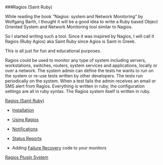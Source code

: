 ###Ragios (Saint Ruby)


While reading the book “Nagios: system and Network Monitoring” by Wolfgang Barth, I thought it will be a good idea to write a Ruby based Object Oriented System and Network Monitoring tool similar to Nagios.

So I started writing such a tool. Since it was inspired by Nagios, I will call it Ragios (Ruby Agios) aka Saint Ruby since Agios is Saint in Greek.

This is all just for fun and educational purposes.

Ragios could be used to monitor any type of system including servers, workstations, switches, routers, system services and applications, locally or over a network. The system admin can define the tests he wants to run on the system or re-use tests written by other developers. The tests run periodically on the system. When a test fails the admin receives an email or SMS alert from Ragios. Everything is written in ruby, the configuration settings are all in ruby syntax. The Ragios system itself is written in ruby.

[Ragios (Saint Ruby)](http://www.whisperservers.com/ragios/ragios-saint-ruby/)

  + [Installation](http://www.whisperservers.com/ragios/ragios-saint-ruby/installation/) 
 
  + [Using Ragios](http://www.whisperservers.com/ragios/ragios-saint-ruby/using-ragios/)

  + [Notifications](http://www.whisperservers.com/ragios/ragios-saint-ruby/notifications/)

  + [Status Reports](http://www.whisperservers.com/ragios/ragios-saint-ruby/status-reports/)

  + Adding [Failure Recovery](http://www.whisperservers.com/ragios/ragios-saint-ruby/adding-failure-recovery-code-to-monitors/) code to your monitors

[Ragios Plugin System](http://www.whisperservers.com/ragios/ragios-plugin-system/)

